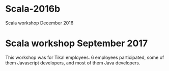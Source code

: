 # Scala-2016b
Scala workshop December 2016

#
# Scala workshop September 2017
This workshop was for Tikal employees.
6 employees participated, some of them Javascript developers, and most of them Java developers.
